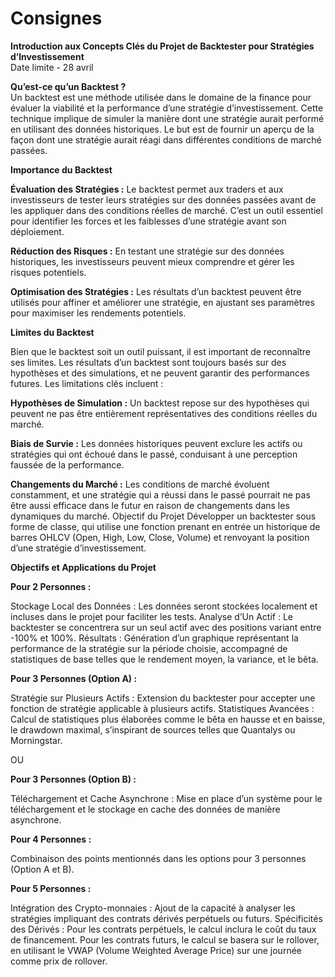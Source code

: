 # Consignes
**Introduction aux Concepts Clés du Projet de Backtester pour Stratégies d’Investissement** <br> Date limite - 28 avril

**Qu’est-ce qu’un Backtest ?** <br>
Un backtest est une méthode utilisée dans le domaine de la finance pour évaluer la viabilité et la performance d’une stratégie d’investissement. Cette technique implique de simuler la manière dont une stratégie aurait performé en utilisant des données historiques. Le but est de fournir un aperçu de la façon dont une stratégie aurait réagi dans différentes conditions de marché passées.

**Importance du Backtest**

**Évaluation des Stratégies :** Le backtest permet aux traders et aux investisseurs de tester leurs stratégies sur des données passées avant de les appliquer dans des conditions réelles de marché. C’est un outil essentiel pour identifier les forces et les faiblesses d’une stratégie avant son déploiement.

**Réduction des Risques :** En testant une stratégie sur des données historiques, les investisseurs peuvent mieux comprendre et gérer les risques potentiels.

**Optimisation des Stratégies :** Les résultats d’un backtest peuvent être utilisés pour affiner et améliorer une stratégie, en ajustant ses paramètres pour maximiser les rendements potentiels.

**Limites du Backtest**

Bien que le backtest soit un outil puissant, il est important de reconnaître ses limites. Les résultats d’un backtest sont toujours basés sur des hypothèses et des simulations, et ne peuvent garantir des performances futures. Les limitations clés incluent :

**Hypothèses de Simulation :** Un backtest repose sur des hypothèses qui peuvent ne pas être entièrement représentatives des conditions réelles du marché.

**Biais de Survie :** Les données historiques peuvent exclure les actifs ou stratégies qui ont échoué dans le passé, conduisant à une perception faussée de la performance.

**Changements du Marché :** Les conditions de marché évoluent constamment, et une stratégie qui a réussi dans le passé pourrait ne pas être aussi efficace dans le futur en raison de changements dans les dynamiques du marché.
Objectif du Projet
Développer un backtester sous forme de classe, qui utilise une fonction prenant en entrée un historique de barres OHLCV (Open, High, Low, Close, Volume) et renvoyant la position d’une stratégie d’investissement.

**Objectifs et Applications du Projet**

**Pour 2 Personnes :**

Stockage Local des Données : Les données seront stockées localement et incluses dans le projet pour faciliter les tests.
Analyse d’Un Actif : Le backtester se concentrera sur un seul actif avec des positions variant entre -100% et 100%.
Résultats : Génération d’un graphique représentant la performance de la stratégie sur la période choisie, accompagné de statistiques de base telles que le rendement moyen, la variance, et le bêta.

**Pour 3 Personnes (Option A) :**

Stratégie sur Plusieurs Actifs : Extension du backtester pour accepter une fonction de stratégie applicable à plusieurs actifs.
Statistiques Avancées : Calcul de statistiques plus élaborées comme le bêta en hausse et en baisse, le drawdown maximal, s’inspirant de sources telles que Quantalys ou Morningstar.

OU

**Pour 3 Personnes (Option B) :**

Téléchargement et Cache Asynchrone : Mise en place d’un système pour le téléchargement et le stockage en cache des données de manière asynchrone.

**Pour 4 Personnes :**

Combinaison des points mentionnés dans les options pour 3 personnes (Option A et B).

**Pour 5 Personnes :**

Intégration des Crypto-monnaies : Ajout de la capacité à analyser les stratégies impliquant des contrats dérivés perpétuels ou futurs.
Spécificités des Dérivés :
Pour les contrats perpétuels, le calcul inclura le coût du taux de financement.
Pour les contrats futurs, le calcul se basera sur le rollover, en utilisant le VWAP (Volume Weighted Average Price) sur une journée comme prix de rollover.
